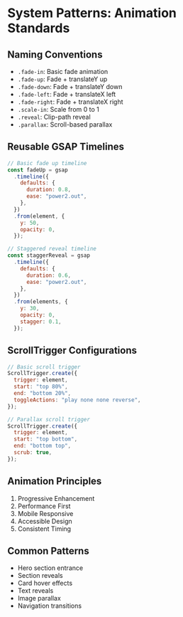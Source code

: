 # System Patterns: Animation Standards

## Naming Conventions

- `.fade-in`: Basic fade animation
- `.fade-up`: Fade + translateY up
- `.fade-down`: Fade + translateY down
- `.fade-left`: Fade + translateX left
- `.fade-right`: Fade + translateX right
- `.scale-in`: Scale from 0 to 1
- `.reveal`: Clip-path reveal
- `.parallax`: Scroll-based parallax

## Reusable GSAP Timelines

```javascript
// Basic fade up timeline
const fadeUp = gsap
  .timeline({
    defaults: {
      duration: 0.8,
      ease: "power2.out",
    },
  })
  .from(element, {
    y: 50,
    opacity: 0,
  });

// Staggered reveal timeline
const staggerReveal = gsap
  .timeline({
    defaults: {
      duration: 0.6,
      ease: "power2.out",
    },
  })
  .from(elements, {
    y: 30,
    opacity: 0,
    stagger: 0.1,
  });
```

## ScrollTrigger Configurations

```javascript
// Basic scroll trigger
ScrollTrigger.create({
  trigger: element,
  start: "top 80%",
  end: "bottom 20%",
  toggleActions: "play none none reverse",
});

// Parallax scroll trigger
ScrollTrigger.create({
  trigger: element,
  start: "top bottom",
  end: "bottom top",
  scrub: true,
});
```

## Animation Principles

1. Progressive Enhancement
2. Performance First
3. Mobile Responsive
4. Accessible Design
5. Consistent Timing

## Common Patterns

- Hero section entrance
- Section reveals
- Card hover effects
- Text reveals
- Image parallax
- Navigation transitions
